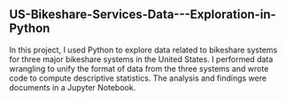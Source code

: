 ## US-Bikeshare-Services-Data---Exploration-in-Python
In this project, I used Python to explore data related to bikeshare systems for three major bikeshare systems in the United States. I performed data wrangling to unify the format of data from the three systems and wrote code to compute descriptive statistics. The analysis and findings were documents in a Jupyter Notebook.
